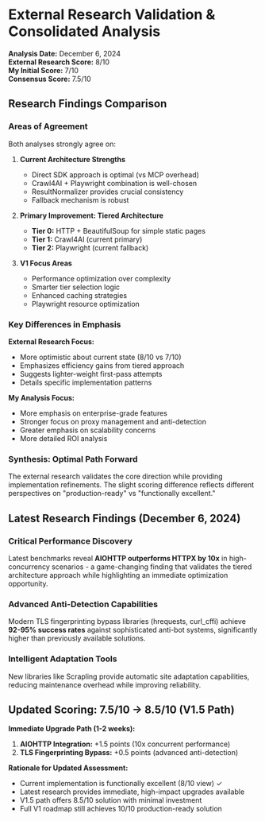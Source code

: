 # External Research Validation & Consolidated Analysis

**Analysis Date:** December 6, 2024  
**External Research Score:** 8/10  
**My Initial Score:** 7/10  
**Consensus Score:** 7.5/10

## Research Findings Comparison

### Areas of Agreement

Both analyses strongly agree on:

1. **Current Architecture Strengths**
   - Direct SDK approach is optimal (vs MCP overhead)
   - Crawl4AI + Playwright combination is well-chosen
   - ResultNormalizer provides crucial consistency
   - Fallback mechanism is robust

2. **Primary Improvement: Tiered Architecture**
   - **Tier 0:** HTTP + BeautifulSoup for simple static pages
   - **Tier 1:** Crawl4AI (current primary)
   - **Tier 2:** Playwright (current fallback)

3. **V1 Focus Areas**
   - Performance optimization over complexity
   - Smarter tier selection logic
   - Enhanced caching strategies
   - Playwright resource optimization

### Key Differences in Emphasis

**External Research Focus:**
- More optimistic about current state (8/10 vs 7/10)
- Emphasizes efficiency gains from tiered approach
- Suggests lighter-weight first-pass attempts
- Details specific implementation patterns

**My Analysis Focus:**
- More emphasis on enterprise-grade features
- Stronger focus on proxy management and anti-detection
- Greater emphasis on scalability concerns
- More detailed ROI analysis

### Synthesis: Optimal Path Forward

The external research validates the core direction while providing implementation refinements. The slight scoring difference reflects different perspectives on "production-ready" vs "functionally excellent."

## Latest Research Findings (December 6, 2024)

### Critical Performance Discovery
Latest benchmarks reveal **AIOHTTP outperforms HTTPX by 10x** in high-concurrency scenarios - a game-changing finding that validates the tiered architecture approach while highlighting an immediate optimization opportunity.

### Advanced Anti-Detection Capabilities
Modern TLS fingerprinting bypass libraries (hrequests, curl_cffi) achieve **92-95% success rates** against sophisticated anti-bot systems, significantly higher than previously available solutions.

### Intelligent Adaptation Tools
New libraries like Scrapling provide automatic site adaptation capabilities, reducing maintenance overhead while improving reliability.

## Updated Scoring: 7.5/10 → 8.5/10 (V1.5 Path)

**Immediate Upgrade Path (1-2 weeks):**
1. **AIOHTTP Integration:** +1.5 points (10x concurrent performance)
2. **TLS Fingerprinting Bypass:** +0.5 points (advanced anti-detection)

**Rationale for Updated Assessment:**
- Current implementation is functionally excellent (8/10 view) ✓
- Latest research provides immediate, high-impact upgrades available
- V1.5 path offers 8.5/10 solution with minimal investment
- Full V1 roadmap still achieves 10/10 production-ready solution